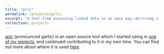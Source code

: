 ```yaml
---
title: "grlc"
permalink: /projects/grlc/
excerpt: "A tool from accessing linked data in an easy way.<br/><img src='/images/grlc_logo_01.png'>"
collection: projects
---
```


[grlc](https://github.com/CLARIAH/grlc) (pronounced garlic) is an open source tool which I started using in [one of my projects](https://research-software-directory.org/projects/dive), and continued contributing to it in my own time. You can find out more about where it is used [here](https://research-software-directory.org/software/grlc).
